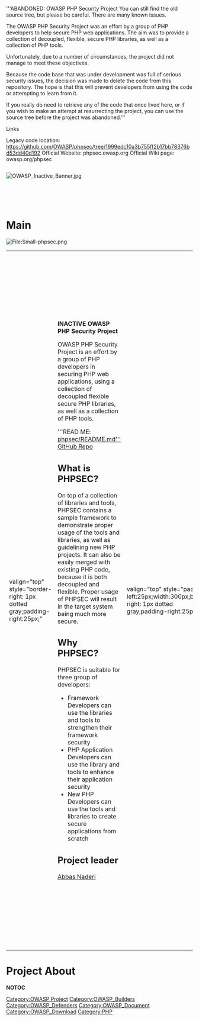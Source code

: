 '''ABANDONED: OWASP PHP Security Project You can still find the old
source tree, but please be careful. There are many known issues.

The OWASP PHP Security Project was an effort by a group of PHP
developers to help secure PHP web applications. The aim was to provide a
collection of decoupled, flexible, secure PHP libraries, as well as a
collection of PHP tools.

Unfortunately, due to a number of circumstances, the project did not
manage to meet these objectives.

Because the code base that was under development was full of serious
security issues, the decision was made to delete the code from this
repository. The hope is that this will prevent developers from using the
code or attempting to learn from it.

If you really do need to retrieve any of the code that once lived here,
or if you wish to make an attempt at resurrecting the project, you can
use the source tree before the project was abandoned.'''

Links

Legacy code location:
<https://github.com/OWASP/phpsec/tree/1999edc10a3b755ff2b17bb78376bd53dd40d192>
Official Website: phpsec.owasp.org
Official Wiki page: owasp.org/phpsec

<div style="width:100%;height:100px;border:0,margin:0;overflow: hidden;">

![OWASP_Inactive_Banner.jpg](OWASP_Inactive_Banner.jpg
"OWASP_Inactive_Banner.jpg")

</div>

# Main

![<File:Small-phpsec.png>](Small-phpsec.png "File:Small-phpsec.png")

<table>
<tbody>
<tr class="odd">
<td><p>valign="top" style="border-right: 1px dotted gray;padding-right:25px;"</p></td>
<td><p><b>INACTIVE OWASP PHP Security Project</b></p>
<p>OWASP PHP Security Project is an effort by a group of PHP developers in securing PHP web applications, using a collection of decoupled flexible secure PHP libraries, as well as a collection of PHP tools.</p>
<p>'''READ ME: <a href="https://github.com/OWASP/phpsec/blob/master/README.md">phpsec/README.md'''</a> <a href="https://github.com/owasp/phpsec/">GitHub Repo</a></p>
<h2 id="what_is_phpsec">What is PHPSEC?</h2>
<p>On top of a collection of libraries and tools, PHPSEC contains a sample framework to demonstrate proper usage of the tools and libraries, as well as guidelining new PHP projects. It can also be easily merged with existing PHP code, because it is both decoupled and flexible. Proper usage of PHPSEC will result in the target system being much more secure.</p>
<h2 id="why_phpsec">Why PHPSEC?</h2>
<p>PHPSEC is suitable for three group of developers:</p>
<ul>
<li>Framework Developers can use the libraries and tools to strengthen their framework security</li>
<li>PHP Application Developers can use the library and tools to enhance their application security</li>
<li>New PHP Developers can use the tools and libraries to create secure applications from scratch</li>
</ul>
<h2 id="project_leader">Project leader</h2>
<p><a href="https://www.owasp.org/index.php/User:Abbas_Naderi">Abbas Naderi</a></p></td>
<td><p>valign="top" style="padding-left:25px;width:300px;border-right: 1px dotted gray;padding-right:25px;"</p></td>
<td><h2 id="major_contributors">Major Contributors</h2>
<ul>
<li>Rahul Chaudhary</li>
<li>Abhishek Das</li>
<li>Shivam Dixit</li>
<li><a href="User:Achim" title="wikilink">Achim Hoffmann</a></li>
<li><a href="User:Zakiakhmad" title="wikilink">Zaki Akhmad</a></li>
<li><a href="User:A_V_Minhaz" title="wikilink">Minhaz</a></li>
<li>Paulo Guerreiro</li>
</ul>
<h2 id="libraries_offered">Libraries Offered</h2>
<ul>
<li>Basic Password Library</li>
<li>Advance Password Library</li>
<li>User Library and Management</li>
<li>Crypto Library</li>
<li>Password Library</li>
<li>Database Library</li>
<li>Download Manager Library</li>
<li>HTTP Library</li>
<li>Tainted Library</li>
<li>Logs Library</li>
<li>Session Library</li>
<li>Core Library</li>
<li>Scanner Tool</li>
</ul>
<h2 id="tools_offered">Tools Offered</h2>
<ul>
<li>XSS Resolver</li>
<li>SQL Injection Detector</li>
<li>Taint Tracker</li>
</ul>
<h2 id="damages_mitigated">Damages Mitigated</h2>
<ul>
<li>Brute Force Attacks</li>
<li>Cross-site Scripting(XSS) Attacks</li>
<li>SQL Injection Attacks</li>
<li>Session Fixation, Session Hijacking, Session Guessing</li>
<li>Encrypting sensitive information in configuration files</li>
<li>Replacement of native PHP's faulty functions</li>
<li>A secure PRNG (Pseudorandom number generator)</li>
<li>Secure implementation of "remember-me" and "temporary password" features</li>
<li>Capability to mark/disallow suspicious strings</li>
</ul></td>
<td><p>valign="top" style="padding-left:25px;width:200px;"</p></td>
<td><h2 id="quick_download">Quick Download</h2>
<ul>
<li><a href="http://github.com/OWASP/phpsec/archive/master.zip">OWASP PHPSec project</a></li>
</ul>
<h2 id="website">Website</h2>
<p><a href="http://phpsec.owasp.org/">http://phpsec.owasp.org/</a></p>
<h2 id="news_and_events">News and Events</h2>
<p><a href="http://appsecusa2013.sched.org/event/4a0421d19aad48a7fbe35ec97899936c#.UoI2Jfmfhv8">Visit us at OWASP APPSEC conference November 2013</a></p>
<h2 id="classifications">Classifications</h2>
<table>
<tbody>
<tr class="odd">
<td><p>align="center" valign="top" width="50%" rowspan="2"</p></td>
<td><figure>
<img src="Owasp-incubator-trans-85.png" title="Owasp-incubator-trans-85.png" alt="Owasp-incubator-trans-85.png" /><figcaption>Owasp-incubator-trans-85.png</figcaption>
</figure></td>
<td><p>align="center" valign="top" width="50%"</p></td>
<td><figure>
<img src="Owasp-builders-small.png" title="Owasp-builders-small.png" alt="Owasp-builders-small.png" /><figcaption>Owasp-builders-small.png</figcaption>
</figure></td>
</tr>
<tr class="even">
<td><p>align="center" valign="top" width="50%"</p></td>
<td><figure>
<img src="Owasp-defenders-small.png" title="Owasp-defenders-small.png" alt="Owasp-defenders-small.png" /><figcaption>Owasp-defenders-small.png</figcaption>
</figure></td>
<td></td>
<td></td>
</tr>
<tr class="odd">
<td><p>colspan="2" align="center"</p></td>
<td><figure>
<img src="Cc-button-y-sa-small.png" title="Cc-button-y-sa-small.png" alt="Cc-button-y-sa-small.png" /><figcaption>Cc-button-y-sa-small.png</figcaption>
</figure></td>
<td></td>
<td></td>
</tr>
</tbody>
</table></td>
</tr>
</tbody>
</table>

# Project About

__NOTOC__ <headertabs />

[Category:OWASP Project](Category:OWASP_Project "wikilink")
[Category:OWASP_Builders](Category:OWASP_Builders "wikilink")
[Category:OWASP_Defenders](Category:OWASP_Defenders "wikilink")
[Category:OWASP_Document](Category:OWASP_Document "wikilink")
[Category:OWASP_Download](Category:OWASP_Download "wikilink")
[Category:PHP](Category:PHP "wikilink")